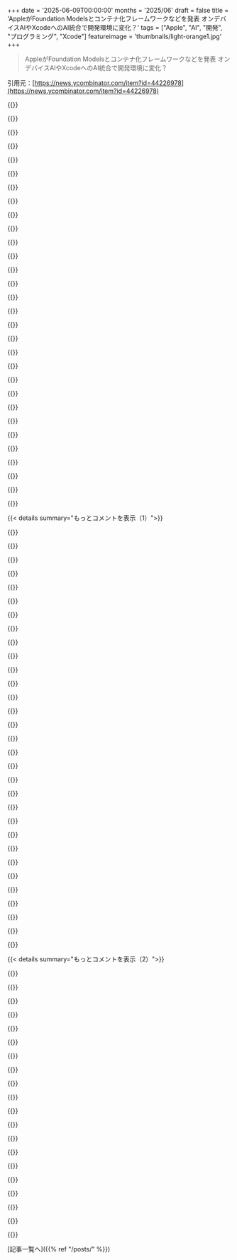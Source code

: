 +++
date = '2025-06-09T00:00:00'
months = '2025/06'
draft = false
title = 'AppleがFoundation Modelsとコンテナ化フレームワークなどを発表 オンデバイスAIやXcodeへのAI統合で開発環境に変化？'
tags = ["Apple", "AI", "開発", "プログラミング", "Xcode"]
featureimage = 'thumbnails/light-orange1.jpg'
+++

> AppleがFoundation Modelsとコンテナ化フレームワークなどを発表 オンデバイスAIやXcodeへのAI統合で開発環境に変化？

引用元：[https://news.ycombinator.com/item?id=44226978](https://news.ycombinator.com/item?id=44226978)




{{<matomeQuote body="Fluid Glassとかについて語りたければ別のスレッドがあるけど、Xcode 26にはApple Developersにとってマジで面白い改善点があるね。生成言語モデル周りの新しいFoundationフレームワークはSwiftっぽくてAppleの開発者にはすごく良さそう。しかもローカルでオンデバイスで動くんだ。WWDCのセッションで旅行アプリで行程を生成する面白いサンプルアプリを見せてたよ。もう一つ大きいのは、ChatGPT（や他のモデル）統合でXcodeにネイティブに来るvibe-codingだね。これが開発体験を良くしそうだって思うのは、モデルとのやり取りを追跡できて簡単にロールバックできる点と、コードベースにコンテキストを与えてくれる点かな。前のすごく限定的なGPT統合より大幅に改善されてるみたいで、Apple Developersが人気のvibe-codingツールをネイティブで使える初めての機会だね。’ナプキンの落書きをXcodeにドラッグして動くプロトタイプにする’って機能は、Objective-Cで[myObject retain]って書いて育った身としてはマジでワイルドだわ。これらが完全に画期的な機能か？って言うと、Appleが歴史的にやってきたこと、つまり最初に乗り込まないけどUXをしっかり仕上げるって感じに近いと思うな。少なくとも、それは約束されてることだけど—これらのツールがどう機能するかはこれから見ないとね！<br>1: https://news.ycombinator.com/item?id=44226612" userName="gdubs" createdAt="2025/06/09 21:24:20" color="#ff5c5c">}}




{{<matomeQuote body="この”vibe coding”とかいう方向性にソフトウェアエンジニアリングが進んでいくの、マジで気が滅入るわ。コンピューターに魅了されてこの業界に入ったんだよ。コードの書き方を学んだ時は、このすごいマシンをどう制御するかだった。実験して何かを見つけ出す喜びが、ただ”生成”ツールに叩き込むってことにどんどん置き換わってる。これからどうなるか全く分からないけど、手書きでコードを書くクラフトマンシップがまだ価値を持つ世界が残ってくれたらいいな。俺はできるだけ長く”vibe coding”の流れには抵抗するつもりだよ。" userName="rubicon33" createdAt="2025/06/10 17:50:56" color="">}}




{{<matomeQuote body="それって、百科事典を優先してGoogle使うのを拒否してる年配の人みたいに聞こえるね。Vibe codingは、使う人がどうしたいかでどうとでもなるよ。具体的な指示を出して、すごい自動補完みたいに使いたければそうすればいい。ハイレベルな視点から使うこともできる。どっちにしても、AIコードはPRみたいにコードレビューしないとダメだよ。" userName="tansan" createdAt="2025/06/10 17:58:47" color="">}}




{{<matomeQuote body="＞ Foundation Modelsが正確に扱うトークンを気にする必要はない、APIがきれいにそれを抽象化してくれる [1]<br>俺も同じ質問があるんだ。Foundation Modelsフレームワークのディープダイブ動画は新しいFoundationModelsライブラリを使ったコードを見るのにいいけど、”ディープダイブ”としては、トークン化についてもっと知りたいな。誰か知ってる人いないなら、いつか詳細が開示されるといいな？<br>[1] https://developer.apple.com/videos/play/wwdc2025/301/?time=1..." userName="hbcondo714" createdAt="2025/06/09 22:37:32" color="">}}




{{<matomeQuote body="デベロッパーの視点からすると、トークンなんて気にする必要はまったくない、と俺なら言うかな—もし自分の推論フレームワークがそれを抽象化してないなら、最初にやるべきタスクはそれを修正することだよ。親コメントに対しては、そう、これはローカルモデル向けだから、トークンを気にするのが金銭的なコストを意味する限りでは、そうだね。" userName="refulgentis" createdAt="2025/06/10 03:16:17" color="">}}




{{<matomeQuote body="間違ってるかもしれないけど、これってiPhone 16のデバイスとiPhone 15 Proでしか動かないんじゃないかな？そうなるとユーザーベースがすごく限られちゃうし、ほとんどのアプリでは結局オンラインAPIを使わないといけなくなるだろうね。他のデバイス向けにも、小規模なモデルでもいいからAppleがプライベートクラウドで無料のAI APIを提供してくれたらと思ってたんだけど。" userName="pzo" createdAt="2025/06/10 07:43:47" color="">}}




{{<matomeQuote body="まあ、どれだけ深く入り込むかによるけどね。トークン化はパフォーマンス、速度と結果の両方に影響するから、詳細が重要になることはあるよ。" userName="IanCal" createdAt="2025/06/10 11:54:37" color="">}}




{{<matomeQuote body="俺はllama.cppのラッパーをウェブからAndroidまでメンテナンスしてるんだけど、APIから個別のトークンIDを得ることが、ウォールクロック時間とか語彙チェックから得られる情報以上のどんな情報になるのか、正直ピンとこないんだ。" userName="refulgentis" createdAt="2025/06/10 13:34:49" color="">}}




{{<matomeQuote body="もし今アプリ開発を始めたとしても、リリースできるくらい洗練される頃には、iPhone 16なんてすでに一年落ちのスマホになってるだろうし、十分な数の潜在顧客がいるだろうね。もし君のアプリが価値があって、数年後に人気が出たら、その頃にはiPhone 16は古いスマホになってて、妥当な最低ターゲットになるよ。パックが行くところへスケートするんだ（未来を見据えろ）。" userName="jjcob" createdAt="2025/06/10 13:46:37" color="">}}




{{<matomeQuote body="トークンIDだけだと必要性がよく分からないけど、constrained decodingするなら、トークンごとのlogprob vectorsは絶対いるよ。" userName="lqstuart" createdAt="2025/06/10 14:17:18" color="">}}




{{<matomeQuote body="いや、それがvibecodingと単なる高機能オートコンプリートを分けてるんだよ。本来の定義では、vibecodingには生成コードの最終レビューは含まれない。ざっと見て次に行くだけ。" userName="fragmede" createdAt="2025/06/10 18:29:34" color="">}}




{{<matomeQuote body="面白い指摘だね。最初は”なんでlogprobsが必要なの？ tool calls用のconstrained decodingで使わないけど…”って思ったんだけど、それは間違いだったわ！logprobsを捨ててから、制約を満たすトークンの中で一番高いlogprobを探す必要があったんだ。" userName="refulgentis" createdAt="2025/06/10 16:19:21" color="">}}




{{<matomeQuote body="メタな話だけど、”generatively”（生成的に）考えること自体が一つの技能だと思うんだ。問題空間全体をトップダウンでコントロールするんじゃなくて、仕事が成長するための条件を設定してるんだよね。<br>面白くなるのは、自分でやろうと思ってた作業を早めるんじゃなくて、自分が思いつかなかった方向に押し出されるところ。<br>エンジニアのことは分からないけど、うちの組織ではそう位置づけてるよ。GenAIはコード書いたりプロトタイプ作ったりするデザイン分野ではそこまで実用的じゃないけど、リサーチや発見作業にはめちゃくちゃ役立つって感じかな。<br>LLMはリサーチへのアプローチを完全に変えたし、製品を研究してユーザーから学ぶ方法に新たな技能をもたらしたと言えるね。" userName="spagoop" createdAt="2025/06/10 18:09:12" color="#38d3d3">}}




{{<matomeQuote body="AIアシストコーディングは全部Vibe Codingになったの？<br>AIとのコーディングは何でもあり得るけど、vibecodingがオートコンプリートとどう関係するのか分からないな。オートコンプリートはコードをちょっと書いてプログラムに補完させるけど、VCではエディタとほとんどやり取りしない。コピーペーストとか修正くらい。<br>Simon Willinsonの定義[0]だと手動修正も含まれないか怪しいけど、異論があれば読みたいね。<br>0 ＞ LLMが全部コード書いても、レビュー、テスト、理解してればそれはvibecodingじゃなくて、LLMをタイピング補助として使ってるだけ。<br>https://arstechnica.com/ai/2025/03/is-vibe-coding-with-ai-gn..." userName="aziaziazi" createdAt="2025/06/10 18:41:45" color="#ff5733">}}




{{<matomeQuote body="新しいFoundation modelsがオンデバイスってことは、学習済みの情報に限定されるのかな？<br>それとも、最新情報のためにネットにアクセスできる能力があるの？" userName="charliebwrites" createdAt="2025/06/10 16:32:19" color="">}}




{{<matomeQuote body="僕が理解してたKarpathyのvibecodingの定義は、実行中のアプリから感じた”vibe”に基づいて、コード自体は見ずにエージェントに口頭で指示するってやつだったな。" userName="msgodel" createdAt="2025/06/10 22:08:58" color="">}}




{{<matomeQuote body="定義は広くてテストも含むよ。洗練させるにはコードを見直して繰り返しが必要。<br>Vibe coding（またはvibecoding）はAIを使うソフトウェア開発手法で、人がLLMに問題を自然言語で指示し、LLMがコードを生成する。プログラマーは手動コーディングからAI生成コードのガイド、テスト、洗練に役割が変わるんだ。<br>https://en.wikipedia.org/wiki/Vibe_coding" userName="tansan" createdAt="2025/06/12 05:39:53" color="#ff5c5c">}}




{{<matomeQuote body="コーディングは楽しいけど、それで作ったものができるようになるのがもっと好きだな。手段であって目的じゃないんだ。10年以上やってると作業自体は飽きるときもあるしね。料理も好きだけど、食べる方が好き。手段だし、常に料理の過程を楽しむ必要はないんだよ。" userName="tansan" createdAt="2025/06/12 05:37:53" color="">}}




{{<matomeQuote body="Vibe codingのWikipediaへのリンクとその定義だよ。<br>Vibe coding（またはvibecoding）はAIを使うソフトウェア開発手法で、人がLLMに問題を自然言語で指示し、LLMがコードを生成する。プログラマーは手動コーディングからAI生成コードのガイド、テスト、洗練に役割が変わるんだ。<br>https://en.wikipedia.org/wiki/Vibe_coding" userName="tansan" createdAt="2025/06/12 05:34:18" color="#ff5733">}}




{{<matomeQuote body="拡張アプローチというか、能力融合みたいなやり方もあるし、動くまでひたすら再生成連打する方法もあるよね。" userName="hooverd" createdAt="2025/06/10 18:21:21" color="">}}




{{<matomeQuote body="Vibe codingはかなり広義でスペクトラムだよ。<br>Vibe coding（またはvibecoding）はAIを使うソフトウェア開発手法で、人がLLMに問題を自然言語で指示し、LLMがコードを生成する。LLMがコードを生成し、プログラマーは手動コーディングからAI生成コードのガイド、テスト、洗練に役割が変わるんだ。<br>https://en.wikipedia.org/wiki/Vibe_coding" userName="tansan" createdAt="2025/06/12 05:35:24" color="">}}




{{<matomeQuote body="そのイライラ分かるよ。でも良くも悪くも、コンピュータ言語はいずれ人間の言語に取って代わられると思う。避けられないね :(" userName="pyman" createdAt="2025/06/13 11:26:43" color="">}}




{{<matomeQuote body="ああ、違うよ。俺はマネージャーになりたくない一介のIC（Individual Contributor）だよ。単にコーディングが好きな人もいるんだ。" userName="swsieber" createdAt="2025/06/13 15:24:48" color="">}}




{{<matomeQuote body="個人的にはソフトウェア開発のクラフト（職人技）はまだ好きだよ。でも定型的な部分は本当に楽しくなくなる時もある。例えば今週体調崩して、いつものやり方でやる元気なかった時にChatGPTに頭の中のプロトタイプ作らせるのは楽しかったな。イケアの家具の世界にいるけど、手作りの家具を欲しがる人はいるし、作ることに深い満足感を感じる人もいる。がっかりする気持ちは分かるよ。僕らが経験してるのはかなり衝撃的な進歩だし、これにたまに不安を感じたり、昔を懐かしく思ったりしないなら、それは見て見ぬふりをしてるってことだよ。" userName="gdubs" createdAt="2025/06/12 16:47:06" color="#ff5733">}}




{{<matomeQuote body="この投稿読んでると、バズワードビンゴやってるみたい！" userName="alt227" createdAt="2025/06/10 18:27:23" color="">}}




{{<matomeQuote body="LLM機能を既存アプリに追加するのはすぐできそうだけど、AppleのオンデバイスAIは古いiPhoneとかAndroid/Webユーザーも考えなきゃいけないのが大変だよ。iPhone 16だけの機能は開発の助けにならないし、質もまだ不明だしね。" userName="rs186" createdAt="2025/06/10 17:24:59" color="#38d3d3">}}




{{<matomeQuote body="Containerization FrameworkがmacOSネイティブコンテナだったらよかったのにな！ Linux VMはOrbStackとかで楽に動かせるけど、macOSネイティブコンテナがないのが本当にキツイんだ。Appleの協力ないと難しくて、既存の試みもダメか限界がある。これがあればギャップを埋められたのに、OrbStackをSherlock’dしただけっぽいね。<br>1: https://macoscontainers.org/<br>2: https://github.com/macOScontainers<br>3: https://github.com/Okerew/osxiec" userName="pxc" createdAt="2025/06/09 19:45:00" color="#ff5733">}}




{{<matomeQuote body="macOSにネイティブコンテナがないって言うけど、.appバンドルもコンテナっぽい機能結構あると思うんだ。Linuxみたいにホストカーネルで動くし、バンドルは共有しやすい。署名やApp Storeで改変防げるし、Swift ABIで将来も動きそう。サンドボックスでファイルやネットワークも制限できる。完全に同じじゃないけど、似た機能は持ってるよ。" userName="emadda" createdAt="2025/06/10 11:17:39" color="#38d3d3">}}




{{<matomeQuote body="ある意味正しいけど、全然違うよ。Linuxコンテナの凄さは、まるでrootでOS全部使えるみたいに思えること。macOSじゃできないんだ。サンドボックスじゃなくてジェイル（牢屋）に近い。アプリからHomebrew入れてpostgres動かす、みたいなことがユーザー環境に影響なくできない。これが“macOSネイティブコンテナがない”って言われる理由だと思うな。" userName="xyzzy_plugh" createdAt="2025/06/10 14:13:42" color="#ff5733">}}




{{<matomeQuote body="いい指摘だね、Dockerみたいなレイヤードファイルシステムがないと、コンテナのファイル書き込みを分離できないのが.appの欠点だね。" userName="emadda" createdAt="2025/06/11 09:19:27" color="">}}




{{< details summary="もっとコメントを表示（1）">}}

{{<matomeQuote body="macoscontainersのサイトは空じゃなくて、https://darwin-containers.github.io に移ったんだよ。<br>詳細は https://github.com/darwin-containers を見て。開発者はすごく反応いいよ。Appleの強みの一つは環境の整合性だから、コンテナ化や自動化はAndroidとかに比べて弱いのかもね。" userName="doctorpangloss" createdAt="2025/06/09 20:30:05" color="#ff33a1">}}




{{<matomeQuote body="ああ、それいいね！ 移転したの忘れてて見つけられなかったんだ。" userName="pxc" createdAt="2025/06/09 20:42:55" color="">}}




{{<matomeQuote body="全く同感！ このFrameworkがWSL2みたいにLinuxマイクロVMでcontainerd動かす既存プロジェクトと違うことできるのかな？ keyなのはRPCフレームワーク、OrbStackのmacctlみたいに。GRPCとかサンドボックス、コンテナの言及は期待できるかも。<br>https://github.com/apple/containerization/blob/d1a8fae1aff6f..." userName="griels" createdAt="2025/06/10 17:24:00" color="#ff5c5c">}}




{{<matomeQuote body="これって何に使えるの？" userName="NewJazz" createdAt="2025/06/09 20:02:28" color="">}}




{{<matomeQuote body="CIマシンとかビルド環境の分離に役立つよ！<br>ネイティブコンテナのサンドボックス機能が公開APIになれば、開発ツールにも使えるかも。DockerやBuildKitがWindowsコンテナサポートしてるみたいに、macOSもできたらVMなしで孤立ビルドしやすくなる。Daggerみたいなツールも再現性高いビルドをサポートできるね。devcontainersも良くなるかも。<br>Nixも使えるけど、macOSでのサンドボックスは変で不完全。でもNix自体もこのネイティブコンテナから恩恵を受けるかも！" userName="pxc" createdAt="2025/06/09 23:09:42" color="#785bff">}}




{{<matomeQuote body="CICDでたくさんのプロジェクトをビルドしたりデプロイしたりするなら、クリーンなビルド環境って超重要だよね。<br>特にMacを単体のビルドマシンとして管理するのって、2025年になってもマジで頭痛い問題だよ。" userName="raydev" createdAt="2025/06/09 22:05:21" color="#ff33a1">}}




{{<matomeQuote body="AppleのVirtualization.frameworkで作られたCirrus CLIとかTartじゃダメなの？<br>何が問題なの？<br>ここ見てみてよ。<br>https://tart.run<br>https://github.com/cirruslabs/cirrus-cli" userName="BrandonSmith" createdAt="2025/06/09 23:00:02" color="#45d325">}}




{{<matomeQuote body="Tartって素晴らしいよね！<br>現状ではたぶんこれが一番良いんだけど、AppleがVMに課してるいくつかの制限にぶつかるんだ。<br>（その制限は、たぶんAppleがMacをたくさんのスライスに分割して貸し出すのをあまり望んでないってことのヒントかも。）<br>Tartが実はクールで、この議論にもちょっと関係してるのは、OSイメージを配るのにOCIフォーマットを使ってること！<br>（あと、Tartはプロプライエタリだってことも注意しとこう。オープンソースだったり、組み込みだったり、両方だったりする方が好きなユーザーもいるかもね。）" userName="pxc" createdAt="2025/06/09 23:12:34" color="#ff33a1">}}




{{<matomeQuote body="これって、Linuxとか*BSDでコンテナ＼jailsが役に立つのと一緒だね。<br>VMみたいに完全に別のカーネルを立ち上げて処理する必要がないのが良いとこ。" userName="wpm" createdAt="2025/06/09 20:09:50" color="">}}




{{<matomeQuote body="macOSのアプリって、もうサンドボックス化されてるじゃん。<br>実際、Mac App Storeに公開するには必須だしね。<br>これがユーザーランドのバイナリにも広がったら良いな、ってのは同意だよ。" userName="tensor" createdAt="2025/06/09 20:14:00" color="">}}




{{<matomeQuote body="開発で使う依存関係って、マジで意味のあるサンドボックス化が難しいんだよね。<br>特定のバージョンのPythonとかNodeとかPerlとか、そういうのをグローバルとか名前空間とかじゃなくて、プロジェクトごとにコンテナに全部ぶち込みたいの。<br>今はVMくらいしか良い解決策ないかもね。" userName="Etheryte" createdAt="2025/06/09 20:25:52" color="#ff5c5c">}}




{{<matomeQuote body="うーん、devenv試したことある？<br>https://devenv.sh/<br>PythonならUVも結構良いよ。" userName="NewJazz" createdAt="2025/06/09 20:34:25" color="#ff5733">}}




{{<matomeQuote body="UVって、そんなに強力な隔離はしてくれないんだよね。<br>例えば、UVでインストールしたパッケージをimportする時に、ホームフォルダの変なファイルを消そうとしたりすることもあるらしいよ。" userName="haiku2077" createdAt="2025/06/09 21:09:23" color="#45d325">}}




{{<matomeQuote body="コンテナって、Linuxの世界だとほとんどサーバーサイドで使うよね。<br>一部デスクトップアプリ（Flatpakは基本的にコンテナランタイム）もあるけど、やっぱり本命はサーバーコード。<br>macOSのコンテナを使って、エンドユーザー向けのアプリを開発したり配ったりすると思う？" userName="NewJazz" createdAt="2025/06/09 20:15:26" color="">}}




{{<matomeQuote body="このプロジェクトのこと、もしかしたら勘違いしてるかもだけど、GitHubにあるプロジェクトを安全に実行できる方法があったら良いなって思うんだ。<br>最近のOSでもファイルのアクセス制限とかはできるようになったけど、ディスクとかネットワークに全くアクセスできない「安全に実行できるバージョン」みたいなのがマジで欲しい。<br>今のファイアウォールツールって、使いにくいし（個人的には信頼できないし）。" userName="itake" createdAt="2025/06/10 03:36:09" color="#38d3d3">}}




{{<matomeQuote body="XcodeみたいなmacOSだけ動くソフトとか、Environment integrityが大事なブラウザとかをうまく連携させる話かな。" userName="doctorpangloss" createdAt="2025/06/09 20:25:14" color="">}}




{{<matomeQuote body="LinuxからmacOSのアプリを作りたい時に、今はいろいろ大変だけど、macOSをコンテナ化できたら、コンテナの中で簡単にビルドできるかもってことね。" userName="csomar" createdAt="2025/06/10 05:02:21" color="">}}




{{<matomeQuote body="いやいや、それは全然違うよ。LinuxカーネルでmacOSアプリをネイティブに作れるわけじゃないんだから。" userName="nixosbestos" createdAt="2025/06/10 05:07:01" color="">}}




{{<matomeQuote body="AIもいいけど、コンテナ化フレームワークって話すごくない？ MacでLinuxコンテナがネイティブで動くなら、作業がめっちゃ楽になりそうだし、Dockerも使いやすくなるかも。" userName="dedicate" createdAt="2025/06/09 18:02:18" color="">}}




{{<matomeQuote body="macOSでLinuxコンテナのネイティブサポートは無理だよ、Linuxカーネル頼りだから。きっとAppleがWSLみたいなLinux仮想化レイヤー出すんだ。今よりマシだろうけど、LXCだけでDocker対応しないなら、みんなDocker Desktop使うことになるね。" userName="paxys" createdAt="2025/06/09 18:13:20" color="#ff5c5c">}}




{{<matomeQuote body="Appleって前からネイティブのハイパーバイザー持ってるんだ。きっと、https://mac.getutm.app/ みたいにハイパーバイザーの上で動くソフトの、組み込み版みたいなもんじゃないかな。" userName="tensor" createdAt="2025/06/09 18:25:29" color="#785bff">}}




{{<matomeQuote body="参考までに、CLIツールとバックエンドのGitHubリポジトリはこれだよ[1][2]。WSLv1と違って、やっぱりVMベースのコンテナみたいだね。APIでLinuxカーネル作ったり、VM起動したり、管理したりできるみたい。<br>[1] https://github.com/apple/container<br>[2] https://github.com/apple/containerization" userName="12_throw_away" createdAt="2025/06/09 20:55:11" color="#ff5733">}}




{{<matomeQuote body="macOSってBSDベースだよね？ コンテナってBSDのjailが元じゃないの？ コンテナはほぼLinux向けだけど、その辺どう思う？ みんなの意見が聞きたいな。" userName="bandoti" createdAt="2025/06/09 18:41:21" color="">}}




{{<matomeQuote body="ハイパーバイザー使うってことは、WindowsでWSL2みたいにLinuxのVMを動かすだけだよ。ネイティブとは違う。本当のネイティブLinux（やDocker）サポートは、WSL1みたいにmacOSカーネルがLinuxのシステムコールを動かす感じになるね。" userName="watermelon0" createdAt="2025/06/09 19:00:25" color="#ff33a1">}}




{{<matomeQuote body="うんうん、”オープンソース基盤”で作られてるって見た！ これって何かのプロジェクトかな？ 知ってる？" userName="marviel" createdAt="2025/06/09 18:09:04" color="">}}




{{<matomeQuote body="Linux VMのメモリ管理についてよく知らないんだけど、VMの最大の不満はOSカーネルがハードウェアの全RAMにアクセスできるって思い込んでることなんだよね。プロセスみたいにメモリを予約/コミットする仕組みじゃないんだ。<br>VM内で動いてることをLinuxが認識して、使ったメモリをホストOSに返せるようなVM技術ってあるのかな？それか、Appleがカーネルをパッチしてそれができるようにするかも？<br>MacでDockerをVMで動かすのは、使うメモリ量が多すぎるせいでいつも結構大変だったんだよ、MacってそんなにRAM積んでないしね。" userName="torginus" createdAt="2025/06/10 08:06:21" color="#ff33a1">}}




{{<matomeQuote body="もしWindowsカーネルがそういうsyscallに応答するようにできるなら、XNU（macOSカーネル）でもっと簡単に教えられるはずだよね。でも、OS/2を統合しようとしてた頃からWindowsカーネルには「personalities」の概念があったらしいから、XNUでゼロからやるのはsyscalls自体じゃなくて全体としてすごい大変な作業かもね。" userName="mdaniel" createdAt="2025/06/09 19:27:29" color="">}}




{{<matomeQuote body="彼ら（Apple）はOrbStackをSherlockedしたんだね。" userName="wmf" createdAt="2025/06/09 18:54:18" color="">}}




{{<matomeQuote body="Docker Inc.にとって地面がどんどん狭くなってるね。<br>Docker Desktop for Macを売ってるけど、それはだんだん重要じゃなくなってライセンスも減り始めるかも。<br>Linuxにはcliだけしかないけど、それは人々が離れていくだけだから閉鎖できない。<br>Docker Hubは他の全てのクラウドプロバイダーに組み込まれたレジストリには多分勝てないだろうね。" userName="WhyNotHugo" createdAt="2025/06/09 20:40:06" color="#38d3d3">}}




{{<matomeQuote body="最近「コンテナ」は「OCI互換コンテナ」とほぼ同義語で、OCI自体は基本的にはDockerの標準（ランタイム、イメージなど）を後付けしたものなんだ。<br>だからその観点からすると、全ての「コンテナシステム」は必然的に「Dockerライク」になるし、それはLinuxのnamespacesとcgroupsを使うってことだね。" userName="formerly_proven" createdAt="2025/06/09 19:17:33" color="#45d325">}}

{{</details>}}




{{< details summary="もっとコメントを表示（2）">}}

{{<matomeQuote body="もし彼ら（Apple）がカーネルにLinux syscallインターフェースを実装すれば、それは絶対に可能だよ。" userName="msgodel" createdAt="2025/06/09 19:38:54" color="">}}




{{<matomeQuote body="BSD jailsはDockerみたいなものが提供するものとは全く違う設計だよ。<br>Jailsはファーストクラスシチズンで、システムに深く組み込まれてるんだ。<br>Dockerのようなツールは、隔離を作るために複数のLinux機能/ツールを組み立てて利用してる。<br>さらに、僕の記憶が正しければ、FreeBSD jailsのロジックはDarwinカーネルには入らなかったはず。誰か訂正してくれたら嬉しいな。" userName="McAlpine5892" createdAt="2025/06/09 19:06:52" color="#38d3d3">}}




{{<matomeQuote body="WSLv1ってネイティブのDockerサポートしてなかった気がするんだよね（違ったらゴメン）。でも、Apple OSはWindowsよりLinuxに近いから、Appleの方がWSL1みたいなやり方に向いてるんじゃない？って思うな。" userName="cogman10" createdAt="2025/06/09 22:32:09" color="">}}




{{<matomeQuote body="＞ VMがホストOSにメモリ返せるかっていうのはVM技術であるか？<br>それってゲストOSじゃなくてハイパーバイザーの問題じゃない？ゲストOSには「メモリがXだけ使えるよ」って伝えられるだけで、実際にそのメモリがあるかどうか（だからVMにメモリを過剰に割り当てられるわけ）や、ハイパーバイザーがその全量を割り当てるか、ゲストOSが実際に使ってる分だけ割り当てるかは、ハイパーバイザー自体によるべきだと思うな。" userName="HighGoldstein" createdAt="2025/06/10 09:31:26" color="">}}




{{<matomeQuote body="これはクールだけど、君が言ってるほど革命的でもないかも。だってPodmanとかOrbstackとかColimaって既にインストールできるじゃん？Appleがどのオープンソースフレームワークを使ってるか知らないけど、これってそれらのツールをOSレベルで統合した感じだよね。確かに開発者にはかなり大きなメリットだし、便利になるだろうけど、ゲームチェンジャーかって言われるとどうかな。" userName="mmcnl" createdAt="2025/06/09 19:31:18" color="">}}




{{<matomeQuote body="WSLのスループットはファイル集約型の操作には全然足りないよ。Windowsを削除してLinuxを使う方がずっと簡単で手っ取り早い。" userName="enceladus06" createdAt="2025/06/09 20:40:13" color="">}}




{{<matomeQuote body="＞ コンテナ化フレームワークを使えば、開発者はMac上で直接Linuxコンテナイメージを作成、ダウンロード、または実行できるようになる。これはApple Silicon向けに最適化されたオープンソースフレームワークに基づいて構築されており、コンテナイメージ間のセキュアな分離を提供する<br>これが彼らの言い回しだけど、私には単なる仮想化システムを示唆してるように思えるな。Linuxコンテナイメージは一般的にカーネルを含んでるし。" userName="tensor" createdAt="2025/06/09 20:06:16" color="">}}




{{<matomeQuote body="＞ Linuxコンテナイメージは一般的にカーネルを含んでいる。<br>いや、コンテナがVMと違うのは、まさにホストカーネルへの依存が必要な点なんだ。だから、カーネルは含まないよ。" userName="hackyhacky" createdAt="2025/06/09 20:34:09" color="#ff5c5c">}}




{{<matomeQuote body="Docker Desktopを使わなくて済むのは最高だね。今MacOSでPodmanをいくつかで使ってるけど、あれも結局別のツールだし。MacOSとLinuxで同じツールを使えたら嬉しいな。" userName="cmiles74" createdAt="2025/06/09 18:52:48" color="">}}




{{<matomeQuote body="そうだね。NTっていう素晴らしい技術をみんな一貫して過小評価してるよ。本当に時代を先取りしてたんだ。そして、Microsoftが今やってることが残念でならないね。" userName="9dev" createdAt="2025/06/09 21:41:56" color="">}}




{{<matomeQuote body="TFA（本記事）のスクリーンショットには、Dockerライクなワークフローでイメージを取得したり、タグやダイジェストを表示したり、公式のDockerライブラリ版のPostgresを実行したりしてるのがかなりハッキリと写ってるね。" userName="jzelinskie" createdAt="2025/06/09 18:16:40" color="">}}




{{<matomeQuote body="WSL2はVMだからLinuxファイルシステム使うのに性能ペナルティほぼないんだって。Windowsファイルはちょっと遅いけど、それは最適化されてないから。WSL2はWindowsの完璧なドライバとLinux環境の両方を使えるのが強みだよ。Hybrid GPUとかも設定いらないし、バッテリーも持つ。PhotoshopもLinuxアプリもどっちも動くんだ。" userName="okanat" createdAt="2025/06/10 02:19:10" color="#ff5733">}}




{{<matomeQuote body="ゲストOSが使ってるメモリをハイパーバイザーが知る方法ってどうなの？ 過去に使ったけど今は不要なメモリとか、ハイパーバイザーには区別つかないかも。これはハイパーバイザーとゲストOS間の連携の問題だね。物理メモリはハイパーバイザー任せだけど、使う量はゲストOSしか知らないんだから。" userName="SkiFire13" createdAt="2025/06/10 12:08:29" color="">}}




{{<matomeQuote body="15年前、友達がAppleはOSXとiOSをiPadで統合するって言ってたんだ。WWDC見るたびにそうなりそうだったし、今やiPadはタッチスクリーンのMacBook Airみたいだよね。ビデオ編集とかプログラミングとか3Dアートとか、重い作業しないならiPadで十分じゃない？" userName="chakintosh" createdAt="2025/06/09 18:37:31" color="#45d325">}}




{{<matomeQuote body="ほとんどの人はラップトップの方がいいと思うな。iPadはペンシル使うアーティストとか動画見るのには最高だけど、それ以外だとMacbookの方が断然パワフルで使いやすいよ。" userName="burntalmonds" createdAt="2025/06/09 19:02:50" color="">}}




{{<matomeQuote body="15年もやってないんだから、AppleはOS統合する気ないってことだよ。同じ期間にMacbookは全部作り直されたでしょ。ハードウェアもソフトも統合の障壁じゃない。エコシステムが合わないんだよ。プロ向けデバイスはフルコントロール必要だけど、Appleはi-Deviceでそれはさせない。30%の手数料が大きすぎるからね。" userName="paxys" createdAt="2025/06/09 18:51:23" color="#ff33a1">}}




{{<matomeQuote body="Apple Silicon Macがどれだけオープンか知りたいなら、ここ見てよ：https://asahilinux.org/docs/platform/security/#per-container...<br>他のSecure Bootは全部かゼロだけど、Appleは必要な分だけセキュリティを緩められる自由をMacユーザーに与えてるんだ。だから信頼できるmacOSの隣にAsahi Linuxみたいなのを入れることもできる。MicrosoftやGoogleみたいに全部ロックインか自分で何とかするかのどっちかじゃないんだよ。" userName="LoganDark" createdAt="2025/06/09 19:28:55" color="#45d325">}}




{{<matomeQuote body="あなたはたぶん多くの人がPCに求める能力を過大評価してるよ。キーボード付きケースを使えば、iPadは色々便利な点があって、良いラップトップにもなるんだ。" userName="poulsbohemian" createdAt="2025/06/09 19:47:36" color="">}}




{{<matomeQuote body="「完全にロックされるか、完全に自力でやるか」ってのが何を意味するか分からないな。Pixelをroot化するのは簡単だし。機能制限で罰するとかって話なら、Appleも（少しだけど）やってるよ。https://github.com/cormiertyshawn895/RecordingIndicatorUtili..." userName="NotPractical" createdAt="2025/06/09 23:40:50" color="#785bff">}}

{{</details>}}



[記事一覧へ]({{% ref "/posts/" %}})
